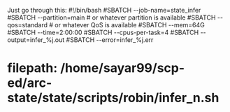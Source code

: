 Just go through this:
#!/bin/bash
#SBATCH --job-name=state_infer
#SBATCH --partition=main  # or whatever partition is available
#SBATCH --qos=standard        # or whatever QoS is available
#SBATCH --mem=64G
#SBATCH --time=2:00:00
#SBATCH --cpus-per-task=4
#SBATCH --output=infer_%j.out
#SBATCH --error=infer_%j.err
# filepath: /home/sayar99/scp-ed/arc-state/state/scripts/robin/infer_n.sh

